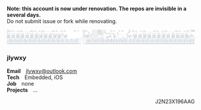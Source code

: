 <b>Note: this account is now under renovation. The repos are invisible in a several days.</b><br>
Do not submit issue or fork while renovating.<br>

![](github-header.png) 
### jlywxy
<b>Email</b>&emsp;jlywxy@outlook.com<br>
<b>Tech</b>&emsp;Embedded, iOS<br>
<b>Job</b>&emsp;none<br>
<b>Projects</b>&emsp;...<br>
<div dir='rtl'>J2N23X196AAG</div>
